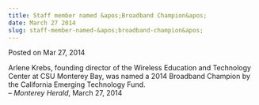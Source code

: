 ```yaml
---
title: Staff member named &apos;Broadband Champion&apos;
date: March 27 2014
slug: staff-member-named-&apos;broadband-champion&apos;
---
```


 



<span class="date">Posted on Mar 27, 2014    </span>
<p>Arlene Krebs, founding director of the Wireless Education and
Technology Center at CSU Monterey Bay, was named a 2014 Broadband
Champion by the California Emerging Technology Fund.<br>
&#x2013; <em>Monterey Herald</em>, March 27, 2014</br></p>





 
